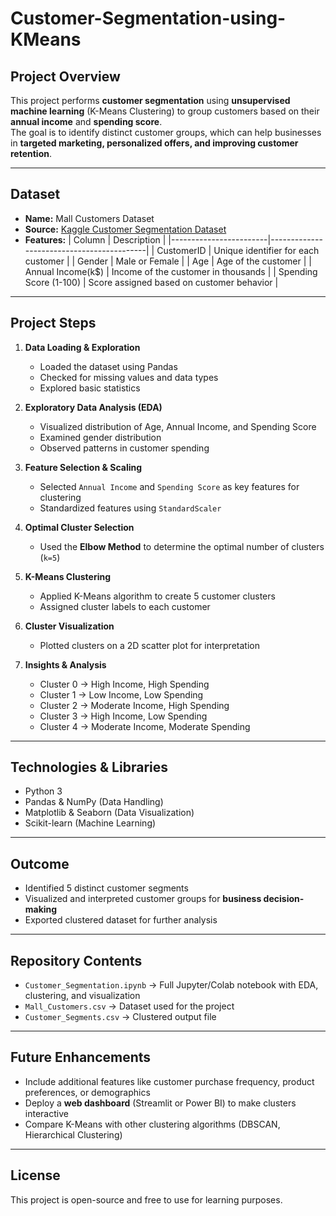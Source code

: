 # Customer-Segmentation-using-KMeans

## Project Overview
This project performs **customer segmentation** using **unsupervised machine learning** (K-Means Clustering) to group customers based on their **annual income** and **spending score**.  
The goal is to identify distinct customer groups, which can help businesses in **targeted marketing, personalized offers, and improving customer retention**.

---

## Dataset
- **Name:** Mall Customers Dataset  
- **Source:** [Kaggle Customer Segmentation Dataset](https://www.kaggle.com/datasets/vjchoudhary7/customer-segmentation-tutorial)  
- **Features:**
| Column                 | Description                               |
|------------------------|-------------------------------------------|
| CustomerID             | Unique identifier for each customer       |
| Gender                 | Male or Female                            |
| Age                    | Age of the customer                       |
| Annual Income(k$)      | Income of the customer in thousands       |
| Spending Score (1-100) | Score assigned based on customer behavior |

---

## Project Steps

1. **Data Loading & Exploration**  
   - Loaded the dataset using Pandas  
   - Checked for missing values and data types  
   - Explored basic statistics  

2. **Exploratory Data Analysis (EDA)**  
   - Visualized distribution of Age, Annual Income, and Spending Score  
   - Examined gender distribution  
   - Observed patterns in customer spending  

3. **Feature Selection & Scaling**  
   - Selected `Annual Income` and `Spending Score` as key features for clustering  
   - Standardized features using `StandardScaler`  

4. **Optimal Cluster Selection**  
   - Used the **Elbow Method** to determine the optimal number of clusters (`k=5`)  

5. **K-Means Clustering**  
   - Applied K-Means algorithm to create 5 customer clusters  
   - Assigned cluster labels to each customer  

6. **Cluster Visualization**  
   - Plotted clusters on a 2D scatter plot for interpretation  

7. **Insights & Analysis**  
   - Cluster 0 → High Income, High Spending  
   - Cluster 1 → Low Income, Low Spending  
   - Cluster 2 → Moderate Income, High Spending  
   - Cluster 3 → High Income, Low Spending  
   - Cluster 4 → Moderate Income, Moderate Spending  

---

## Technologies & Libraries
- Python 3  
- Pandas & NumPy (Data Handling)  
- Matplotlib & Seaborn (Data Visualization)  
- Scikit-learn (Machine Learning)  

---

## Outcome
- Identified 5 distinct customer segments  
- Visualized and interpreted customer groups for **business decision-making**  
- Exported clustered dataset for further analysis  

---

## Repository Contents
- `Customer_Segmentation.ipynb` → Full Jupyter/Colab notebook with EDA, clustering, and visualization  
- `Mall_Customers.csv` → Dataset used for the project  
- `Customer_Segments.csv` → Clustered output file  

---

## Future Enhancements
- Include additional features like customer purchase frequency, product preferences, or demographics  
- Deploy a **web dashboard** (Streamlit or Power BI) to make clusters interactive  
- Compare K-Means with other clustering algorithms (DBSCAN, Hierarchical Clustering)  

---

## License
This project is open-source and free to use for learning purposes.
